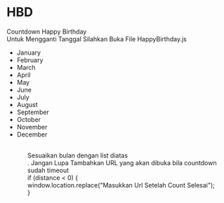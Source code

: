 # HBD
Countdown Happy Birthday<br>
Untuk Mengganti Tanggal Silahkan Buka File HappyBirthday.js<br>
<ul>
      <li>January</li>
      <li>February</li>
      <li>March</li>
      <li>April</li>
      <li>May</li>
      <li>June</li>
      <li>July</li>
      <li>August</li>
      <li>September</li>
      <li>October</li>
      <li>November</li>
      <li>December</li>
<ul>
<br>
Sesuaikan bulan dengan list diatas<br>
.
Jangan Lupa Tambahkan URL yang akan dibuka bila countdown sudah timeout<br>
    if (distance < 0) {<br>
        window.location.replace("Masukkan Url Setelah Count Selesai");<br>
    }<br>
